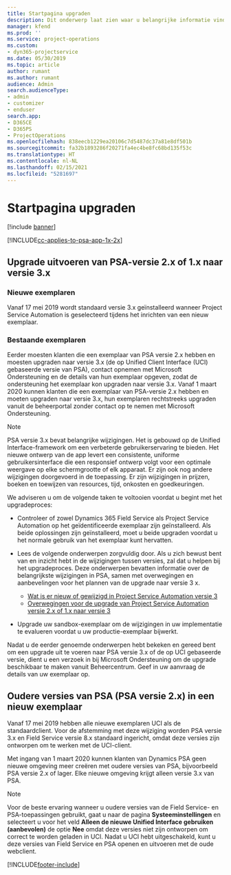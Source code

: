 ```yaml
---
title: Startpagina upgraden
description: Dit onderwerp laat zien waar u belangrijke informatie vindt over de nieuwe en gewijzigde functies in Dynamics 365 Project Service Automation en het proces voor het upgraden naar de nieuwste versie.
manager: kfend
ms.prod: ''
ms.service: project-operations
ms.custom:
- dyn365-projectservice
ms.date: 05/30/2019
ms.topic: article
author: rumant
ms.author: rumant
audience: Admin
search.audienceType:
- admin
- customizer
- enduser
search.app:
- D365CE
- D365PS
- ProjectOperations
ms.openlocfilehash: 838eecb1229ea20106c7d5487dc37a81e8df501b
ms.sourcegitcommit: fa32b1893286f20271fa4ec4be8fc68bd135f53c
ms.translationtype: HT
ms.contentlocale: nl-NL
ms.lasthandoff: 02/15/2021
ms.locfileid: "5281697"
---
```

# <a name="upgrade-home-page"></a>Startpagina upgraden

[!include [banner](../includes/psa-now-project-operations.md)]

[!INCLUDE[cc-applies-to-psa-app-1x-2x](../includes/cc-applies-to-psa-app-1x-2x.md)]

## <a name="upgrade-from-psa-version-2x-or-1x-to-version-3x"></a>Upgrade uitvoeren van PSA-versie 2.x of 1.x naar versie 3.x

### <a name="new-instances"></a>Nieuwe exemplaren

Vanaf 17 mei 2019 wordt standaard versie 3.x geïnstalleerd wanneer Project Service Automation is geselecteerd tijdens het inrichten van een nieuw exemplaar.

### <a name="existing-instances"></a>Bestaande exemplaren

Eerder moesten klanten die een exemplaar van PSA versie 2.x hebben en moesten upgraden naar versie 3.x (de op Unified Client Interface (UCI) gebaseerde versie van PSA), contact opnemen met Microsoft Ondersteuning en de details van hun exemplaar opgeven, zodat de ondersteuning het exemplaar kon upgraden naar versie 3.x. Vanaf 1 maart 2020 kunnen klanten die een exemplaar van PSA-versie 2.x hebben en moeten upgraden naar versie 3.x, hun exemplaren rechtstreeks upgraden vanuit de beheerportal zonder contact op te nemen met Microsoft Ondersteuning.  

> [!NOTE]
> PSA versie 3.x bevat belangrijke wijzigingen. Het is gebouwd op de Unified Interface-framework om een verbeterde gebruikerservaring te bieden. Het nieuwe ontwerp van de app levert een consistente, uniforme gebruikersinterface die een responsief ontwerp volgt voor een optimale weergave op elke schermgrootte of elk apparaat. Er zijn ook nog andere wijzigingen doorgevoerd in de toepassing. Er zijn wijzigingen in prijzen, boeken en toewijzen van resources, tijd, onkosten en goedkeuringen.

We adviseren u om de volgende taken te voltooien voordat u begint met het upgradeproces:

- Controleer of zowel Dynamics 365 Field Service als Project Service Automation op het geïdentificeerde exemplaar zijn geïnstalleerd. Als beide oplossingen zijn geïnstalleerd, moet u beide upgraden voordat u het normale gebruik van het exemplaar kunt hervatten.
- Lees de volgende onderwerpen zorgvuldig door. Als u zich bewust bent van en inzicht hebt in de wijzigingen tussen versies, zal dat u helpen bij het upgradeproces. Deze onderwerpen bevatten informatie over de belangrijkste wijzigingen in PSA, samen met overwegingen en aanbevelingen voor het plannen van de upgrade naar versie 3 x.

    - [Wat is er nieuw of gewijzigd in Project Service Automation versie 3](whats-new-changed-v3.md)
    - [Overwegingen voor de upgrade van Project Service Automation versie 2.x of 1.x naar versie 3](upgrade-v3.md)

- Upgrade uw sandbox-exemplaar om de wijzigingen in uw implementatie te evalueren voordat u uw productie-exemplaar bijwerkt.

Nadat u de eerder genoemde onderwerpen hebt bekeken en gereed bent om een upgrade uit te voeren naar PSA versie 3.x of de op UCI gebaseerde versie, dient u een verzoek in bij Microsoft Ondersteuning om de upgrade beschikbaar te maken vanuit Beheercentrum. Geef in uw aanvraag de details van uw exemplaar op.

## <a name="older-versions-of-psa-psa-version-2x-in-a-newly-created-instance"></a>Oudere versies van PSA (PSA versie 2.x) in een nieuw exemplaar

Vanaf 17 mei 2019 hebben alle nieuwe exemplaren UCI als de standaardclient. Voor de afstemming met deze wijziging worden PSA versie 3.x en Field Service versie 8.x standaard ingericht, omdat deze versies zijn ontworpen om te werken met de UCI-client.

Met ingang van 1 maart 2020 kunnen klanten van Dynamics PSA geen nieuwe omgeving meer creëren met oudere versies van PSA, bijvoorbeeld PSA versie 2.x of lager. Elke nieuwe omgeving krijgt alleen versie 3.x van PSA.

> [!NOTE]
> Voor de beste ervaring wanneer u oudere versies van de Field Service- en PSA-toepassingen gebruikt, gaat u naar de pagina **Systeeminstellingen** en selecteert u voor het veld **Alleen de nieuwe Unified Interface gebruiken (aanbevolen)** de optie **Nee** omdat deze versies niet zijn ontworpen om correct te worden geladen in UCI. Nadat u UCI hebt uitgeschakeld, kunt u deze versies van Field Service en PSA openen en uitvoeren met de oude webclient. 


[!INCLUDE[footer-include](../includes/footer-banner.md)]
